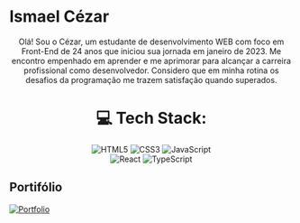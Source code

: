 # Ismael Cézar
<div align="center">
Olá! Sou o Cézar, um estudante de desenvolvimento WEB com foco em Front-End de 24 anos que iniciou sua jornada em janeiro de 2023.
Me encontro empenhado em aprender e me aprimorar para alcançar a carreira profissional como desenvolvedor. 
Considero que em minha rotina os desafios da programação me trazem satisfação quando superados.

# 💻 Tech Stack:
![HTML5](https://img.shields.io/badge/html5-%23E34F26.svg?style=for-the-badge&logo=html5&logoColor=white)
![CSS3](https://img.shields.io/badge/css3-%231572B6.svg?style=for-the-badge&logo=css3&logoColor=white)
![JavaScript](https://img.shields.io/badge/javascript-%23323330.svg?style=for-the-badge&logo=javascript&logoColor=%23F7DF1E)
<br />
![React](https://img.shields.io/badge/react-%2320232a.svg?style=for-the-badge&logo=react&logoColor=%2361DAFB)
![TypeScript](https://img.shields.io/badge/typescript-%23007ACC.svg?style=for-the-badge&logo=typescript&logoColor=white)

</div>


## Portifólio
[![Portfolio](https://img.shields.io/badge/portfolio-161637?style=for-the-badge&logo=polkadot&logoColor=00e5ff)](https://portifolio-4tgwxbp92-ismaelczar.vercel.app/)

